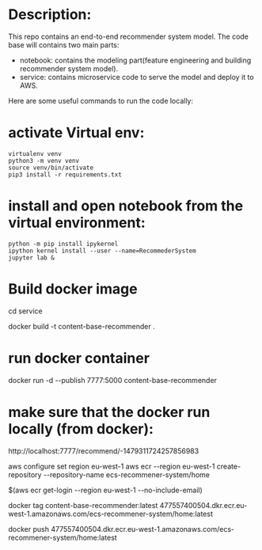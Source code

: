 # Description:

This repo contains an end-to-end recommender system model. The code base will contains two main parts:
* notebook: contains the modeling part(feature engineering and building recommender system model).
* service: contains microservice code to serve the model and deploy it to AWS. 

Here are some useful commands to run the code locally:

# activate Virtual env:

```
virtualenv venv
python3 -m venv venv
source venv/bin/activate
pip3 install -r requirements.txt 
```
# install and open notebook from the virtual environment:
```
python -m pip install ipykernel
ipython kernel install --user --name=RecommederSystem
jupyter lab &
```
# Build docker image
cd service

docker build -t content-base-recommender .
# run docker container
docker run -d --publish 7777:5000 content-base-recommender

# make sure that the docker run locally (from docker):
http://localhost:7777/recommend/-1479311724257856983


aws configure set region eu-west-1
aws ecr  --region eu-west-1 create-repository --repository-name ecs-recommener-system/home

$(aws ecr get-login  --region eu-west-1 --no-include-email)

docker tag content-base-recommender:latest 477557400504.dkr.ecr.eu-west-1.amazonaws.com/ecs-recommener-system/home:latest

docker push 477557400504.dkr.ecr.eu-west-1.amazonaws.com/ecs-recommener-system/home:latest
